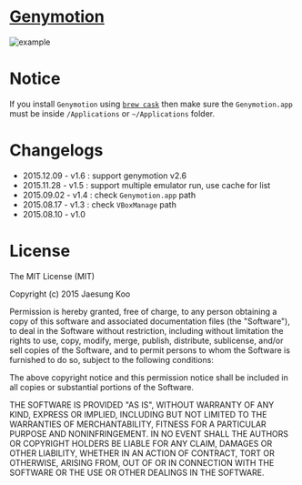 # [Genymotion](https://raw.github.com/mrz1277/alfred-workflows/master/workflows/genymotion.alfredworkflow)

![example](https://raw.githubusercontent.com/mrz1277/alfred-workflows/master/screenshots/geny.png)

# Notice

If you install `Genymotion` using [`brew cask`](https://caskroom.github.io/) then make sure the `Genymotion.app` must be inside `/Applications` or `~/Applications` folder.

# Changelogs

* 2015.12.09 - v1.6 : support genymotion v2.6
* 2015.11.28 - v1.5 : support multiple emulator run, use cache for list
* 2015.09.02 - v1.4 : check `Genymotion.app` path
* 2015.08.17 - v1.3 : check `VBoxManage` path
* 2015.08.10 - v1.0

# License

The MIT License (MIT)

Copyright (c) 2015 Jaesung Koo

Permission is hereby granted, free of charge, to any person obtaining a copy of 
this software and associated documentation files (the "Software"), to deal in 
the Software without restriction, including without limitation the rights to 
use, copy, modify, merge, publish, distribute, sublicense, and/or sell copies of
the Software, and to permit persons to whom the Software is furnished to do so,
subject to the following conditions:

The above copyright notice and this permission notice shall be included in all
copies or substantial portions of the Software.

THE SOFTWARE IS PROVIDED "AS IS", WITHOUT WARRANTY OF ANY KIND, EXPRESS OR 
IMPLIED, INCLUDING BUT NOT LIMITED TO THE WARRANTIES OF MERCHANTABILITY, FITNESS
FOR A PARTICULAR PURPOSE AND NONINFRINGEMENT. IN NO EVENT SHALL THE AUTHORS OR 
COPYRIGHT HOLDERS BE LIABLE FOR ANY CLAIM, DAMAGES OR OTHER LIABILITY, WHETHER 
IN AN ACTION OF CONTRACT, TORT OR OTHERWISE, ARISING FROM, OUT OF OR IN 
CONNECTION WITH THE SOFTWARE OR THE USE OR OTHER DEALINGS IN THE SOFTWARE.

